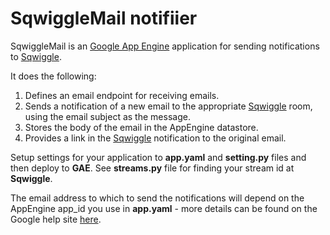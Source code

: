 # SqwiggleMail notifiier

SqwiggleMail is an [Google App Engine][] application for sending notifications to [Sqwiggle][].

It does the following:

1. Defines an email endpoint for receiving emails.
2. Sends a notification of a new email to the appropriate [Sqwiggle][] room, using the email subject as the message.
3. Stores the body of the email in the AppEngine datastore.
4. Provides a link in the [Sqwiggle][] notification to the original email.

Setup settings for your application to **app.yaml** and **setting.py** files and then deploy to **GAE**. See **streams.py** file for finding your stream id at **Sqwiggle**.

The email address to which to send the notifications will depend on the AppEngine app_id you use in **app.yaml** - more details can be found on the Google help site [here](http://code.google.com/appengine/docs/python/mail/receivingmail.html).

[Sqwiggle]: https://www.sqwiggle.com/
[Google App Engine]: https://cloud.google.com/appengine/